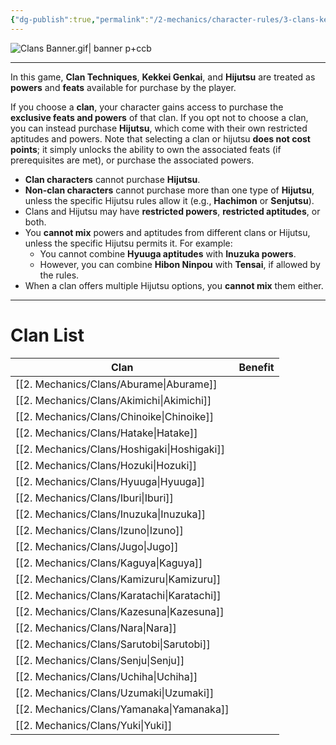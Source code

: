 ```yaml
---
{"dg-publish":true,"permalink":"/2-mechanics/character-rules/3-clans-kekkei-genkai-and-hijutsu/"}
---
```


![Clans Banner.gif| banner p+ccb](/img/user/z_Assets/Misc/Banner/Clans%20Banner.gif)

---
In this game, **Clan Techniques**, **Kekkei Genkai**, and **Hijutsu** are treated as **powers** and **feats** available for purchase by the player.

If you choose a **clan**, your character gains access to purchase the **exclusive feats and powers** of that clan. If you opt not to choose a clan, you can instead purchase **Hijutsu**, which come with their own restricted aptitudes and powers. Note that selecting a clan or hijutsu **does not cost points**; it simply unlocks the ability to own the associated feats (if prerequisites are met), or purchase the associated powers.

- **Clan characters** cannot purchase **Hijutsu**.
- **Non-clan characters** cannot purchase more than one type of **Hijutsu**, unless the specific Hijutsu rules allow it (e.g., **Hachimon** or **Senjutsu**).
- Clans and Hijutsu may have **restricted powers**, **restricted aptitudes**, or both.
- You **cannot mix** powers and aptitudes from different clans or Hijutsu, unless the specific Hijutsu permits it. For example:
    - You cannot combine **Hyuuga aptitudes** with **Inuzuka powers**.
    - However, you can combine **Hibon Ninpou** with **Tensai**, if allowed by the rules.
- When a clan offers multiple Hijutsu options, you **cannot mix** them either.

---

# Clan List

| **Clan**      | **Benefit** |
| ------------- | ----------- |
| [[2. Mechanics/Clans/Aburame\|Aburame]]   |             |
| [[2. Mechanics/Clans/Akimichi\|Akimichi]]  |             |
| [[2. Mechanics/Clans/Chinoike\|Chinoike]]  |             |
| [[2. Mechanics/Clans/Hatake\|Hatake]]    |             |
| [[2. Mechanics/Clans/Hoshigaki\|Hoshigaki]] |             |
| [[2. Mechanics/Clans/Hozuki\|Hozuki]]    |             |
| [[2. Mechanics/Clans/Hyuuga\|Hyuuga]]    |             |
| [[2. Mechanics/Clans/Iburi\|Iburi]]     |             |
| [[2. Mechanics/Clans/Inuzuka\|Inuzuka]]   |             |
| [[2. Mechanics/Clans/Izuno\|Izuno]]     |             |
| [[2. Mechanics/Clans/Jugo\|Jugo]]      |             |
| [[2. Mechanics/Clans/Kaguya\|Kaguya]]    |             |
| [[2. Mechanics/Clans/Kamizuru\|Kamizuru]]  |             |
| [[2. Mechanics/Clans/Karatachi\|Karatachi]] |             |
| [[2. Mechanics/Clans/Kazesuna\|Kazesuna]]  |             |
| [[2. Mechanics/Clans/Nara\|Nara]]      |             |
| [[2. Mechanics/Clans/Sarutobi\|Sarutobi]]  |             |
| [[2. Mechanics/Clans/Senju\|Senju]]     |             |
| [[2. Mechanics/Clans/Uchiha\|Uchiha]]    |             |
| [[2. Mechanics/Clans/Uzumaki\|Uzumaki]]   |             |
| [[2. Mechanics/Clans/Yamanaka\|Yamanaka]]  |             |
| [[2. Mechanics/Clans/Yuki\|Yuki]]      |             |